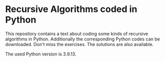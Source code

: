 # Recursive Algorithms coded in Python
This repository contains a text about coding some kinds of recursive algorithms in Python. 
Additionally the corresponding Python codes can be downloaded.
Don't miss the exercises. The solutions are also available.

The used Python version is 3.9.13.
